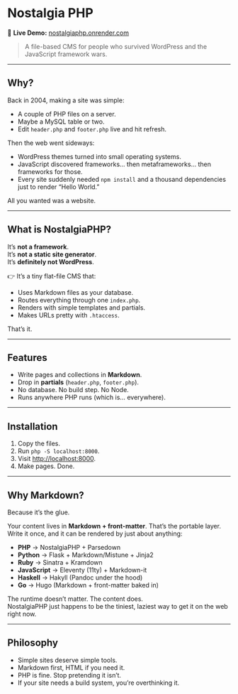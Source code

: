 # Nostalgia PHP  

🚀 **Live Demo:** [nostalgiaphp.onrender.com](https://nostalgiaphp.onrender.com/)

> A file-based CMS for people who survived WordPress and the JavaScript framework wars.  

---

## Why?  

Back in 2004, making a site was simple:  
- A couple of PHP files on a server.
- Maybe a MySQL table or two.
- Edit `header.php` and `footer.php` live and hit refresh.

Then the web went sideways:  
- WordPress themes turned into small operating systems.  
- JavaScript discovered frameworks… then metaframeworks… then frameworks for those.  
- Every site suddenly needed `npm install` and a thousand dependencies just to render “Hello World.”  

All you wanted was a website.  

---

## What is NostalgiaPHP?  

It’s **not a framework**.  
It’s **not a static site generator**.  
It’s **definitely not WordPress**.  

👉 It’s a tiny flat-file CMS that:  
- Uses Markdown files as your database.  
- Routes everything through one `index.php`.  
- Renders with simple templates and partials.  
- Makes URLs pretty with `.htaccess`.  

That’s it.  

---

## Features  

- Write pages and collections in **Markdown**.  
- Drop in **partials** (`header.php`, `footer.php`).  
- No database. No build step. No Node.  
- Runs anywhere PHP runs (which is… everywhere).  

---

## Installation  

1. Copy the files.  
2. Run `php -S localhost:8000`.  
3. Visit [http://localhost:8000](http://localhost:8000).  
4. Make pages. Done.  

---

## Why Markdown?

Because it’s the glue.  

Your content lives in **Markdown + front-matter**. That’s the portable layer.  
Write it once, and it can be rendered by just about anything:  

- **PHP** → NostalgiaPHP + Parsedown  
- **Python** → Flask + Markdown/Mistune + Jinja2  
- **Ruby** → Sinatra + Kramdown  
- **JavaScript** → Eleventy (11ty) + Markdown-it  
- **Haskell** → Hakyll (Pandoc under the hood)  
- **Go** → Hugo (Markdown + front-matter baked in)  

The runtime doesn’t matter. The content does.  
NostalgiaPHP just happens to be the tiniest, laziest way to get it on the web right now.

---

## Philosophy  

- Simple sites deserve simple tools.  
- Markdown first, HTML if you need it.  
- PHP is fine. Stop pretending it isn’t.  
- If your site needs a build system, you’re overthinking it.  